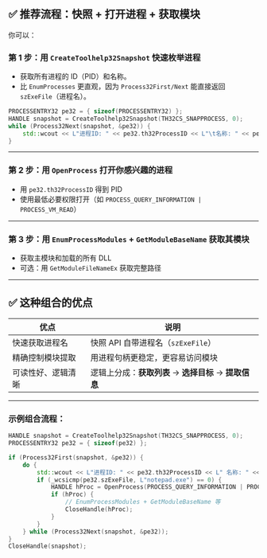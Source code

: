 

## ✅ 推荐流程：**快照 + 打开进程 + 获取模块**

你可以：

### 第 1 步：用 `CreateToolhelp32Snapshot` 快速枚举进程
- 获取所有进程的 ID（PID）和名称。
- 比 `EnumProcesses` 更直观，因为 `Process32First/Next` 能直接返回 `szExeFile`（进程名）。

```cpp
PROCESSENTRY32 pe32 = { sizeof(PROCESSENTRY32) };
HANDLE snapshot = CreateToolhelp32Snapshot(TH32CS_SNAPPROCESS, 0);
while (Process32Next(snapshot, &pe32)) {
    std::wcout << L"进程ID: " << pe32.th32ProcessID << L"\t名称: " << pe32.szExeFile << std::endl;
}
```

---

### 第 2 步：用 `OpenProcess` 打开你感兴趣的进程
- 用 `pe32.th32ProcessID` 得到 PID
- 使用最低必要权限打开（如 `PROCESS_QUERY_INFORMATION | PROCESS_VM_READ`）

---

### 第 3 步：用 `EnumProcessModules` + `GetModuleBaseName` 获取其模块
- 获取主模块和加载的所有 DLL
- 可选：用 `GetModuleFileNameEx` 获取完整路径

---

## ✅ 这种组合的优点

| 优点                        | 说明 |
|-----------------------------|------|
| 快速获取进程名              | 快照 API 自带进程名（`szExeFile`） |
| 精确控制模块提取            | 用进程句柄更稳定，更容易访问模块 |
| 可读性好、逻辑清晰          | 逻辑上分成：**获取列表** → **选择目标** → **提取信息** |

---

### 示例组合流程：

```cpp
HANDLE snapshot = CreateToolhelp32Snapshot(TH32CS_SNAPPROCESS, 0);
PROCESSENTRY32 pe32 = { sizeof(pe32) };

if (Process32First(snapshot, &pe32)) {
    do {
        std::wcout << L"进程ID: " << pe32.th32ProcessID << L" 名称: " << pe32.szExeFile << std::endl;
        if (_wcsicmp(pe32.szExeFile, L"notepad.exe") == 0) {
            HANDLE hProc = OpenProcess(PROCESS_QUERY_INFORMATION | PROCESS_VM_READ, FALSE, pe32.th32ProcessID);
            if (hProc) {
                // EnumProcessModules + GetModuleBaseName 等
                CloseHandle(hProc);
            }
        }
    } while (Process32Next(snapshot, &pe32));
}
CloseHandle(snapshot);
```

